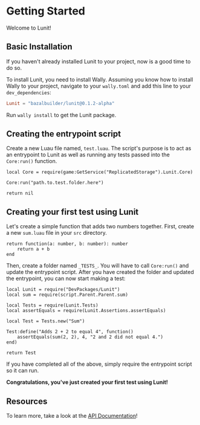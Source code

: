 # Getting Started
Welcome to Lunit!

## Basic Installation
If you haven't already installed Lunit to your project, now is a good time to do so.

To install Lunit, you need to install Wally. Assuming you know how to install Wally to your project, navigate to your `wally.toml` and add this line to your `dev_dependencies`:
```toml
Lunit = "bazalbuilder/lunit@0.1.2-alpha"
```

Run `wally install` to get the Lunit package.

## Creating the entrypoint script
Create a new Luau file named, `test.luau`. The script's purpose is to act as an entrypoint to Lunit as well as running any tests passed into the `Core:run()` function.
```luau
local Core = require(game:GetService("ReplicatedStorage").Lunit.Core)

Core:run("path.to.test.folder.here")

return nil
```

## Creating your first test using Lunit
Let's create a simple function that adds two numbers together. First, create a new `sum.luau` file in your `src` directory.
```luau
return function(a: number, b: number): number
    return a + b
end
```

Then, create a folder named `_TESTS_`. You will have to call `Core:run()` and update the entrypoint script. After you have created the folder and updated the entrypoint, you can now start making a test:
```luau
local Lunit = require("DevPackages/Lunit")
local sum = require(script.Parent.Parent.sum)

local Tests = require(Lunit.Tests)
local assertEquals = require(Lunit.Assertions.assertEquals)

local Test = Tests.new("Sum")

Test:define("Adds 2 + 2 to equal 4", function()
	assertEquals(sum(2, 2), 4, "2 and 2 did not equal 4.")
end)

return Test
```

If you have completed all of the above, simply require the entrypoint script so it can run.

**Congratulations, you've just created your first test using Lunit!**

## Resources
To learn more, take a look at the [API Documentation](../API.md)!